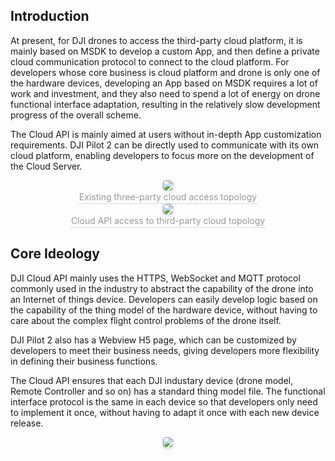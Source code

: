 ## Introduction

At present, for DJI drones to access the third-party cloud platform, it is mainly based on MSDK to develop a custom App, and then define a private cloud communication protocol to connect to the cloud platform. For developers whose core business is cloud platform and drone is only one of the hardware devices, developing an App based on MSDK requires a lot of work and investment, and they also need to spend a lot of energy on drone functional interface adaptation, resulting in the relatively slow development progress of the overall scheme.    

The Cloud API is mainly aimed at users without in-depth App customization requirements. DJI Pilot 2 can be directly used to communicate with its own cloud platform, enabling developers to focus more on the development of the Cloud Server. 

<center>    <img style="border-radius: 0.3125em;    box-shadow: 0 2px 4px 0 rgba(34,36,38,.12),0 2px 10px 0 rgba(34,36,38,.08);"     src="https://terra-1-g.djicdn.com/84f990b0bbd145e6a3930de0c55d3b2b/admin/doc/4114c459-413d-4b48-82ed-35fb037751ce.png">    <br>    <div style="color:orange; border-bottom: 1px solid #d9d9d9;    display: inline-block;    color: #999;    padding: 2px;">Existing three-party cloud access topology</div> </center> 

<center>    <img style="border-radius: 0.3125em;    box-shadow: 0 2px 4px 0 rgba(34,36,38,.12),0 2px 10px 0 rgba(34,36,38,.08);"     src="https://terra-1-g.djicdn.com/84f990b0bbd145e6a3930de0c55d3b2b/admin/doc/dbfd9039-bea1-4e04-a7a0-d04ecd294c25.png">    <br>    <div style="color:orange; border-bottom: 1px solid #d9d9d9;    display: inline-block;    color: #999;    padding: 2px;">Cloud API access to third-party cloud topology</div> </center> 

## Core Ideology

DJI Cloud API mainly uses the HTTPS, WebSocket and MQTT protocol commonly used in the industry to abstract the capability of the drone into an Internet of things device. Developers can easily develop logic based on the capability of the thing model of the hardware device, without having to care about the complex flight control problems of the drone itself.

DJI Pilot 2 also has a Webview H5 page, which can be customized by developers to meet their business needs, giving developers more flexibility in defining their business functions.

The Cloud API ensures that each DJI industary device (drone model, Remote Controller and so on) has a standard thing model file. The functional interface protocol is the same in each device so that developers only need to implement it once, without having to adapt it once with each new device release.

<center>    <img style="border-radius: 0.3125em;    box-shadow: 0 2px 4px 0 rgba(34,36,38,.12),0 2px 10px 0 rgba(34,36,38,.08);"     src="https://terra-1-g.djicdn.com/84f990b0bbd145e6a3930de0c55d3b2b/admin/doc/308baa25-3222-49c6-94fc-03f94c9f67b5.png">    <br>  </center>
